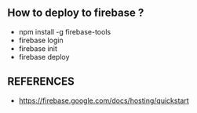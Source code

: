 ## How to deploy to firebase ?
- npm install -g firebase-tools
- firebase login
- firebase init
- firebase deploy


## REFERENCES
- https://firebase.google.com/docs/hosting/quickstart
